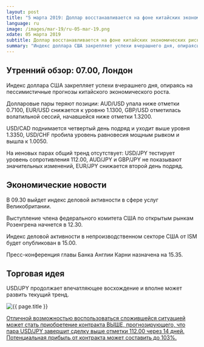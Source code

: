 ```yaml
---
layout: post
title: "5 марта 2019: Доллар восстанавливается на фоне китайских экономических рисков"
language: ru
image: /images/mar-19/ru-05-mar-19.png
xdate: 05 марта 2019
subtitle: Доллар восстанавливается на фоне китайских экономических рисков
summary: "Индекс доллара США закрепляет успехи вчерашнего дня, опираясь на пессимистичные прогнозы китайского экономического роста. Долларовые пары теряют позиции: AUD/USD упала ниже отметки 0.7100, EUR/USD снижается к уровню 1.1300"
---
```

## Утренний обзор: 07.00, Лондон
 
Индекс доллара США закрепляет успехи вчерашнего дня, опираясь на пессимистичные прогнозы китайского экономического роста.

Долларовые пары теряют позиции: AUD/USD упала ниже отметки 0.7100, EUR/USD снижается к уровню 1.1300, GBP/USD отметилась волатильной сессий, начавшейся ниже отметки 1.3200.

USD/CAD поднимается четвертый день подряд и уходит выше уровня 1.3350, USD/CHF пробила уровень равновесия мощным рывком и вышла к 1.0050.

На иеновых парах общий тренд отсутствует: USD/JPY тестирует уровень сопротивления 112.00, AUD/JPY и GBP/JPY не показывают значительных изменений, EUR/JPY снижается второй день подряд.
 
## Экономические новости
 
В 09.30 выйдет индекс деловой активности в сфере услуг Великобритании.

Выступление члена федерального комитета США по открытым рынкам Розенгрена начнется в 12.30.

Индекс деловой активности в непроизводственном секторе США от ISM будет опубликован в 15.00.

Пресс-конференция главы Банка Англии Карни назначена на 15.35.
 
## Торговая идея

USD/JPY продолжает впечатляющее восхождение и вполне может развить текущий тренд.

<img src="{{ site.url }}/images/mar-19/ru-05-mar-19.png" alt="{{ page.title }}"  title="{{ page.title }}">

<a href="%LINK%%?currency=USD&amp;market=forex&underlying=frxUSDJPY&formname=higherlower&duration_amount=14&duration_units=d&amount=10&amount_type=stake&expiry_type=duration&barrier=112.00" target="_blank" rel="noopener noreferrer nofollow">Отличной возможностью воспользоваться сложившейся ситуацией может стать приобретение контракта ВЫШЕ, прогнозирующего, что пара USD/JPY завершит сделку выше отметки 112.00 через 14 дней. Потенциальная прибыль от контракта может составить до 103%.</a>
